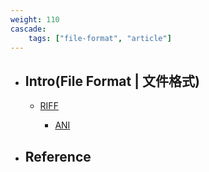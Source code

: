 ```yaml
---
weight: 110
cascade:
    tags: ["file-format", "article"]
---
```


* ## Intro(File Format | 文件格式)

    + [RIFF](./riff.md)

        - [ANI](./ani.md)

* ## Reference